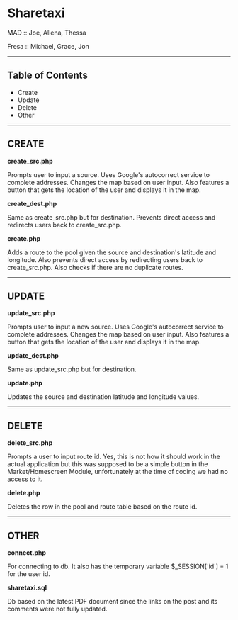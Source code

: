 Sharetaxi
=======

MAD		:: Joe, Allena, Thessa

Fresa	:: Michael, Grace, Jon

---

## Table of Contents
 
 * Create
 * Update
 * Delete
 * Other

---
 
## CREATE

**create_src.php**

Prompts user to input a source. Uses Google's autocorrect service to complete addresses. Changes the map based on user input. Also features a button that gets the location of the user and displays it in the map.

**create_dest.php**

Same as create_src.php but for destination. Prevents direct access and redirects users back to create_src.php.

**create.php**

Adds a route to the pool given the source and destination's latitude and longitude. Also prevents direct access by redirecting users back to create_src.php. Also checks if there are no duplicate routes.

---
 
## UPDATE

**update_src.php**

Prompts user to input a new source. Uses Google's autocorrect service to complete addresses. Changes the map based on user input. Also features a button that gets the location of the user and displays it in the map.

**update_dest.php**

Same as update_src.php but for destination.

**update.php**

Updates the source and destination latitude and longitude values. 

---
 
## DELETE

**delete_src.php**

Prompts a user to input route id. Yes, this is not how it should work in the actual application but this was supposed to be a simple button in the Market/Homescreen Module, unfortunately at the time of coding we had no access to it.

**delete.php**

Deletes the row in the pool and route table based on the route id.

---

## OTHER

**connect.php**

For connecting to db. It also has the temporary variable $_SESSION['id'] = 1 for the user id.

**sharetaxi.sql**

Db based on the latest PDF document since the links on the post and its comments were not fully updated.